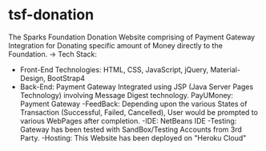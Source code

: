 # tsf-donation
The Sparks Foundation Donation Website comprising of Payment Gateway Integration for Donating specific amount of Money directly to the Foundation.
-> Tech Stack:
- Front-End Technologies:
HTML, CSS, JavaScript, jQuery, Material-Design, BootStrap4
- Back-End: 
Payment Gateway Integrated using JSP (Java Server Pages Technology) involving Message Digest technology.
PayUMoney: Payment Gateway
-FeedBack:
Depending upon the various States of Transaction (Successful, Failed, Cancelled), User would be prompted to various WebPages after completion.
-IDE:
NetBeans IDE
-Testing:
Gateway has been tested with SandBox/Testing Accounts from 3rd Party.
-Hosting: This Website has been deployed on "Heroku Cloud"

